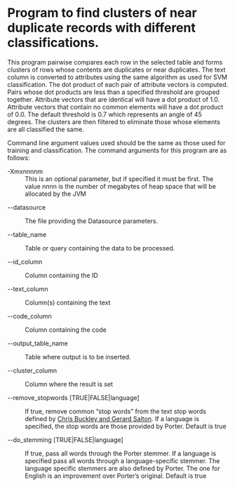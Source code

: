 # Program to find clusters of near duplicate records with different classifications.

This program pairwise compares each row in the selected table and forms clusters
of rows whose contents are duplicates or near duplicates. The text column is 
converted to attributes using the same algorithm as used for SVM classification.
The dot product of each pair of attribute vectors is computed. Pairs whose
dot products are less than a specified threshold are grouped together. Attribute
vectors that are identical will have a dot product of 1.0. Attribute vectors that
contain no common elements will have a dot product of 0.0. The default threshold
is 0.7 which represents an angle of 45 degrees. The clusters are then filtered
to eliminate those whose elements are all classified the same.

Command line argument values used should be the same as those used for training
and classification.  The command arguments for this program are as follows:

<dl>
<dt>-Xmxnnnnm</dt>
<dd>This is an optional parameter, but if specified it must be first. 
The value nnnn is the number of megabytes of heap space that will be allocated
by the JVM</dd>
<dl>--datasource</dl><dd>The file providing the Datasource parameters.</dd>
<dl>--table_name</dl><dd>Table or query containing the data to be processed.</dd>
<dl>--id_column</dl><dd>Column containing the ID</dd>
<dl>--text_column</dl><dd>Column(s) containing the text</dd>
<dl>--code_column</dl><dd>Column containing the code</dd>
<dl>--output_table_name</dl><dd>Table where output is to be inserted.</dd>
<dl>--cluster_column</dl><dd>Column where the result is set</dd> 
<dl>--remove_stopwords [TRUE|FALSE|language]</dl>
<dd>If true, remove common “stop words” from the text stop words defined by 
<a href="http://www.lextek.com/manuals/onix/stopwords2.html"> Chris Buckley 
and Gerard Salton</a>. If a language is specified, the stop words are those 
provided by Porter. Default is true</dd>
<dl>--do_stemming [TRUE|FALSE|language]</dl>
<dd>If true, pass all words through the Porter stemmer. If a language is specified
 pass all words through a language-specific stemmer. The language specific 
stemmers are also defined by Porter. The one for English is an improvement over 
Porter’s original. Default is true</dd>
